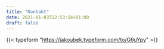 ```yaml
---
title: "Kontakt"
date: 2021-01-03T12:53:54+01:00
draft: false
---
```


{{< typeform "https://jakoubek.typeform.com/to/G6uYpy" >}}